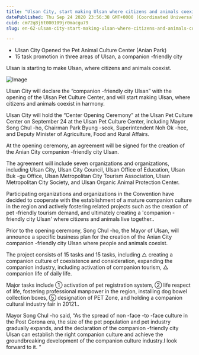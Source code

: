 ```yaml
---
title: "Ulsan City, start making Ulsan where citizens and animals coexist"
datePublished: Thu Sep 24 2020 23:56:38 GMT+0000 (Coordinated Universal Time)
cuid: cm72q8j6t000109jr0macgu79
slug: en-62-ulsan-city-start-making-ulsan-where-citizens-and-animals-coexist

---
```



- Ulsan City Opened the Pet Animal Culture Center (Anian Park)
- 15 task promotion in three areas of Ulsan, a companion -friendly city

Ulsan is starting to make Ulsan, where citizens and animals coexist.

![Image](https://cdn.hashnode.com/res/hashnode/image/upload/v1739414084346/8c4be84c-f513-4d07-83a4-59dbdd3fa87f.jpeg)

Ulsan City will declare the “companion -friendly city Ulsan” with the opening of the Ulsan Pet Culture Center, and will start making Ulsan, where citizens and animals coexist in harmony.

Ulsan City will hold the “Center Opening Ceremony” at the Ulsan Pet Culture Center on September 24 at the Ulsan Pet Culture Center, including Mayor Song Chul -ho, Chairman Park Byung -seok, Superintendent Noh Ok -hee, and Deputy Minister of Agriculture, Food and Rural Affairs.

At the opening ceremony, an agreement will be signed for the creation of the Anian City companion -friendly city Ulsan.

The agreement will include seven organizations and organizations, including Ulsan City, Ulsan City Council, Ulsan Office of Education, Ulsan Buk -gu Office, Ulsan Metropolitan City Tourism Association, Ulsan Metropolitan City Society, and Ulsan Organic Animal Protection Center.

Participating organizations and organizations in the Convention have decided to cooperate with the establishment of a mature companion culture in the region and actively fostering related projects such as the creation of pet -friendly tourism demand, and ultimately creating a 'companion -friendly city Ulsan' where citizens and animals live together..

Prior to the opening ceremony, Song Chul -ho, the Mayor of Ulsan, will announce a specific business plan for the creation of the Anian City companion -friendly city Ulsan where people and animals coexist.

The project consists of 15 tasks and 15 tasks, including △ creating a companion culture of coexistence and consideration, expanding the companion industry, including activation of companion tourism, △ companion life of daily life.

Major tasks include ① activation of pet registration system, ② life respect of life, fostering professional manpower in the region, installing dog bowel collection boxes, ⑤ designation of PET Zone, and holding a companion cultural industry fair in 20121..

Mayor Song Chul -ho said, “As the spread of non -face -to -face culture in the Post Corona era, the size of the pet population and pet industry gradually expands, and the declaration of the companion -friendly city Ulsan can establish the right companion culture and achieve the groundbreaking development of the companion culture industry.I look forward to it. ”